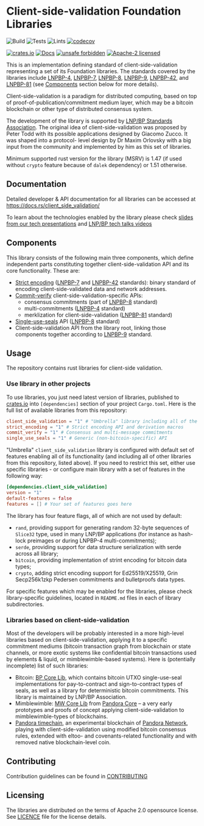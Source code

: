 # Client-side-validation Foundation Libraries

![Build](https://github.com/LNP-BP/client_side_validation/workflows/Build/badge.svg)
![Tests](https://github.com/LNP-BP/client_side_validation/workflows/Tests/badge.svg)
![Lints](https://github.com/LNP-BP/client_side_validation/workflows/Lints/badge.svg)
[![codecov](https://codecov.io/gh/LNP-BP/client_side_validation/branch/master/graph/badge.svg)](https://codecov.io/gh/LNP-BP/client_side_validation)

[![crates.io](https://meritbadge.herokuapp.com/client_side_validation)](https://crates.io/crates/client_side_validation)
[![Docs](https://docs.rs/client_side_validation/badge.svg)](https://docs.rs/client_side_validation)
[![unsafe forbidden](https://img.shields.io/badge/unsafe-forbidden-success.svg)](https://github.com/rust-secure-code/safety-dance/)
[![Apache-2 licensed](https://img.shields.io/crates/l/client_side_validation)](./LICENSE)

This is an implementation defining standard of client-side-validation 
representing a set of its Foundation libraries. The standards covered by the
libraries include [LNPBP-4], [LNPBP-7], [LNPBP-8], [LNPBP-9], [LNPBP-42], and 
[LNPBP-81] (see [Components](#components) section below for more details).

Client-side-validation is a paradigm for distributed computing, based on top of
proof-of-publication/commitment medium layer, which may be a bitcoin blockchain
or other type of distributed consensus system.

The development of the library is supported by [LNP/BP Standards Association](https://lnp-bp.org).
The original idea of client-side-validation was proposed by Peter Todd with its 
possible applications designed by Giacomo Zucco. It was shaped into a protocol-
level design by Dr Maxim Orlovsky with a big input from the community and
implemented by him as this set of libraries.

Minimum supported rust version for the library (MSRV) is 1.47 (if used without
`crypto` feature because of `dalek` dependency) or 1.51 otherwise.


## Documentation

Detailed developer & API documentation for all libraries can be accessed
at <https://docs.rs/client_side_validation/>

To learn about the technologies enabled by the library please check
[slides from our tech presentations](https://github.com/LNP-BP/FAQ/blob/master/Presentation%20slides/)
and [LNP/BP tech talks videos](https://www.youtube.com/channel/UCK_Q3xcQ-H3ERwArGaMKsxg)


## Components

This library consists of the following main three components, which define
independent parts constituting together client-side-validation API and its core
functionality. These are:
- [Strict encoding](strict_encoding/README.md) ([LNPBP-7] and [LNPBP-42] 
  standards): binary standard of encoding client-side-validated data and network 
  addresses.
- [Commit-verify](commit_verify/README.md) client-side-validation-specific APIs:
  * consensus commitments (part of [LNPBP-8] standard)
  * multi-commitments ([LNPBP-4] standard)
  * merklization for client-side-validation ([LNPBP-81] standard)
- [Single-use-seals](single_use_seals/README.md) API ([LNPBP-8] standard)
- Client-side-validation API from the library root, linking those components 
  together according to [LNPBP-9] standard.


## Usage

The repository contains rust libraries for client-side validation.

### Use library in other projects

To use libraries, you just need latest version of libraries, published to 
[crates.io](https://crates.io) into `[dependencies]` section of your project 
`Cargo.toml`. Here is the full list of available libraries from this repository:

```toml
client_side_validation = "1" # "Umbrella" library including all of the tree libraries below
strict_encoding = "1" # Strict encoding API and derivation macros
commit_verify = "1" # Consensus and multi-message commitments
single_use_seals = "1" # Generic (non-bitcoin-specific) API
```

"Umbrella" `client_side_validation` library is configured with default set of
features enabling all of its functionality (and including all of other libraries 
from this repository, listed above). If you need to restrict this set, either
use specific libraries - or configure main library with a set of features in
the following way:
```toml
[dependencies.client_side_validation]
version = "1"
default-features = false
features = [] # Your set of features goes here
```

The library has four feature flags, all of which are not used by default:
- `rand`, providing support for generating random 32-byte sequences of `Slice32`
  type, used in many LNP/BP applications (for instance as hash-lock preimages or
  during LNPBP-4 multi-commitments);
- `serde`, providing support for data structure serialization with serde across
  all library;
- `bitcoin`, providing implementation of strint encoding for bitcoin data types;
- `crypto`, adding strict encoding support for Ed25519/X25519, Grin Secp256k1zkp
  Pedersen commitments and bulletproofs data types.

For specific features which may be enabled for the libraries, please check
library-specific guidelines, located in `README.md` files in each of library
subdirectories.

### Libraries based on client-side-validation

Most of the developers will be probably interested in a more high-level 
libraries based on client-side-validation, applying it to a specific commitment
mediums (bitcoin transaction graph from blockchain or state channels, or more
exotic systems like confidential bitcoin transactions used by elements & liquid,
or mimblewimble-based systems). Here is (potentially incomplete) list of such
libraries:
- Bitcoin: [BP Core Lib](https://github.com/LNP-BP/bp-core), which contains 
  bitcoin UTXO single-use-seal implementations for pay-to-contract and 
  sign-to-contract types of seals, as well as a library for deterministic 
  bitcoin commitments. This library is maintained by LNP/BP Association.
- Mimblewimble: [MW Core Lib](https://github.com/pandoracore/mw-core) from 
  [Pandora Core](https://pandoracore.com) – a very early prototypes and proofs 
  of concept applying client-side-validation to mimblewimble-types of 
  blockchains.
- [Pandora timechain](https://github.com/pandora-network/timechain), an 
  experimental blockchain of [Pandora Network](https://pandora.network), 
  playing with client-side-validation using modified bitcoin consensus rules, 
  extended with eltoo- and covenants-related functionality and with removed 
  native blockchain-level coin.


## Contributing

Contribution guidelines can be found in [CONTRIBUTING](CONTRIBUTING.md)


## Licensing

The libraries are distributed on the terms of Apache 2.0 opensource license.
See [LICENCE](LICENSE) file for the license details.


[LNPBP-4]: https://github.com/LNP-BP/LNPBPs/blob/master/lnpbp-0004.md
[LNPBP-7]: https://github.com/LNP-BP/LNPBPs/blob/master/lnpbp-0007.md
[LNPBP-8]: https://github.com/LNP-BP/LNPBPs/blob/master/lnpbp-0008.md
[LNPBP-9]: https://github.com/LNP-BP/LNPBPs/blob/master/lnpbp-0009.md
[LNPBP-42]: https://github.com/LNP-BP/LNPBPs/blob/master/lnpbp-0042.md
[LNPBP-81]: https://github.com/LNP-BP/LNPBPs/blob/master/lnpbp-0081.md
